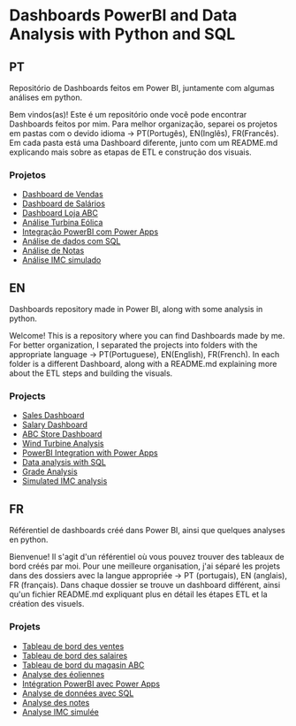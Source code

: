 # Dashboards PowerBI and Data Analysis with Python and SQL
## PT
Repositório de Dashboards feitos em Power BI, juntamente com algumas análises em python.

Bem vindos(as)! Este é um repositório onde você pode encontrar Dashboards feitos por mim.
Para melhor organização, separei os projetos em pastas com o devido idioma -> PT(Portugês), EN(Inglês), FR(Francês).
Em cada pasta está uma Dashboard diferente, junto com um README.md explicando mais sobre as etapas de ETL e construção dos visuais.

### Projetos
- [Dashboard de Vendas]()
- [Dashboard de Salários]()
- [Dashboard Loja ABC](PT/LojaABC)
- [Análise Turbina Eólica]()
- [Integração PowerBI com Power Apps]()
- [Análise de dados com SQL]()
- [Análise de Notas]()
- [Análise IMC simulado]()

## EN
Dashboards repository made in Power BI, along with some analysis in python.

Welcome! This is a repository where you can find Dashboards made by me.
For better organization, I separated the projects into folders with the appropriate language -> PT(Portuguese), EN(English), FR(French).
In each folder is a different Dashboard, along with a README.md explaining more about the ETL steps and building the visuals.

### Projects
- [Sales Dashboard]()
- [Salary Dashboard]()
- [ABC Store Dashboard]()
- [Wind Turbine Analysis]()
- [PowerBI Integration with Power Apps]()
- [Data analysis with SQL]()
- [Grade Analysis]()
- [Simulated IMC analysis]()

## FR
Référentiel de dashboards créé dans Power BI, ainsi que quelques analyses en python.

Bienvenue! Il s'agit d'un référentiel où vous pouvez trouver des tableaux de bord créés par moi.
Pour une meilleure organisation, j'ai séparé les projets dans des dossiers avec la langue appropriée -> PT (portugais), EN (anglais), FR (français).
Dans chaque dossier se trouve un dashboard différent, ainsi qu'un fichier README.md expliquant plus en détail les étapes ETL et la création des visuels.

### Projets
- [Tableau de bord des ventes]()
- [Tableau de bord des salaires]()
- [Tableau de bord du magasin ABC]()
- [Analyse des éoliennes]()
- [Intégration PowerBI avec Power Apps]()
- [Analyse de données avec SQL]()
- [Analyse des notes]()
- [Analyse IMC simulée]()
